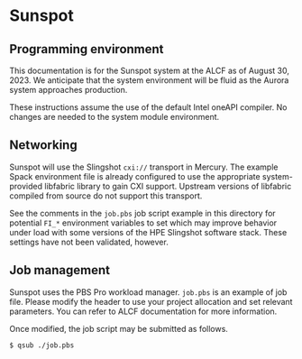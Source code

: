 Sunspot
=======


Programming environment
-----------------------

This documentation is for the Sunspot system at the ALCF as of August 30, 2023.
We anticipate that the system environment will be fluid as the Aurora system
approaches production.

These instructions assume the use of the default Intel oneAPI compiler.  No
changes are needed to the system module environment.

Networking
----------

Sunspot will use the Slingshot `cxi://` transport in Mercury. The example Spack
environment file is already configured to use the appropriate system-provided
libfabric library to gain CXI support.  Upstream versions of libfabric compiled
from source do not support this transport.

See the comments in the `job.pbs` job script example in this directory for
potential `FI_*` environment variables to set which may improve behavior
under load with some versions of the HPE Slingshot software stack. 
These settings have not been validated, however.

Job management
--------------

Sunspot uses the PBS Pro workload manager.  `job.pbs` is an example of job
file. Please modify the header to use your project allocation and set
relevant parameters. You can refer to ALCF documentation for more
information.

Once modified, the job script may be submitted as follows.

```
$ qsub ./job.pbs
```

